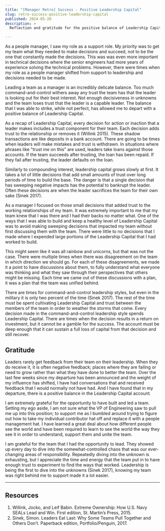 ```yaml
---
title: "[Manager Retro] Success - Positive Leadership Capital"
slug: retro-success-positive-leadership-capital
published: 2024-05-20
description: >
  Reflection and gratitude for the positive balance of Leadership Capital

---
```


As a people manager, I saw my role as a support role. My priority was to get my team what they
needed to make decisions and succeed, not to be the one that constantly made the decisions. This was
was even more important in technical decisions where the senior engineers had more years of
experience solving the technical problems. However, there were times when my role as a people
manager shifted from support to leadership and decisions needed to be made. 

Leading a team as a manager is an incredibly delicate balance. Too much command-and-control withers
away any trust the team has that the leader is looking out for their best interest. Not enough
decisiveness in unknowns and the team loses trust that the leader is a capable leader. The balance
that I was able to strike, while not perfect, has allowed me to depart with a positive balance of
Leadership Capital.

As a recap of Leadership Capital, every decision for action or inaction that a leader makes includes
a trust component for their team. Each decision adds trust to the relationship or removes it
(Willink 2015). These shadow transactions are like deposits in a bank account. There are going to be
times when leaders will make mistakes and trust is withdrawn. In situations where phrases like
"trust me on this" are used, leaders take loans against those accounts. If the team succeeds after
trusting, the loan has been repaid. If they fail after trusting, the leader defaults on the loan.

Similarly to compounding interest, leadership capital grows slowly at first. It takes a lot of little
decisions that add small amounts of trust over long periods of time to build the base. The danger
is that a single decision that has sweeping negative impacts has the potential to bankrupt the
leader. Often these decisions are when the leader sacrifices the team for their own sake (Sinek
2017).

As a manager I focused on those small decisions that added trust to the working relationships of my
team. It was extremely important to me that my team knew that I was there and I had their backs no
matter what. One of the ways that I was able to build and keep a healthy level of Leadership Capital
was to avoid making sweeping decisions that impacted my team without first discussing them with the
team. There were little to no decisions that I made where I expended large portions of the
Leadership Capital that I had worked to build.

This might seem like it was all rainbow and unicorns, but that was not the case. There were multiple
times when there was disagreement on the team in which direction we should go. For each of these
disagreements, we made it a point to have discussions about them, to fully understand what everyone
was thinking and what they saw through their perspectives that others might be missing. Each time we
came out of these discussions with a plan, it was a plan that the team was unified behind.

There are times for command-and-control leadership styles, but even in the military it is only two
percent of the time (Sinek 2017). The rest of the time must be spent cultivating Leadership Capital
and trust between the members of the team in order to weather the storms that come. Every decision
made in the command-and-control leadership style spends Leadership Capital. There are times when the
decision results in a return on investment, but it cannot be a gamble for the success. The account
must be deep enough that it can sustain a full loss of capital from that decision and still recover. 


## Gratitude

Leaders rarely get feedback from their team on their leadership. When they do receive it, it is
often negative feedback; places where they are failing or need to grow rather than what they have
done to better the team. Over the last few weeks since my departure has been announced and the
weight of my influence has shifted, I have had conversations that and received feedback that I would
normally not have had. And I have found that in my departure, there is a positive balance in the
Leadership Capital account. 

I am extremely grateful for the opportunity to have built and led a team. Setting my ego aside, I am
not sure what the VP of Engineering saw to pull me up into this position; to support me as I bumbled
around trying to figure out how to take my individual contributor hat off and replace it with a
people management hat. I have learned a great deal about how different people see the world and have
been required to learn to see the world the way they see it in order to understand, support them and
unite the team.

I am grateful for the team that I had the opportunity to lead. They showed up every day to dive into
the somewhat-controlled chaos that was our ever-changing areas of responsibility. Repeatedly diving
into the unknown is exhausting, but I appreciate the time and energy that the team put in to have
enough trust to experiment to find the ways that worked. Leadership is being the first to dive into
the unknowns (Sinek 2017), knowing my team was right behind me to support made it a lot easier.

---

## Resources

1. Willink, Jocko, and Leif Babin. Extreme Ownership: How U.S. Navy SEALs Lead and Win. First edition, St. Martin’s Press, 2015.
2. Sinek, Simon. Leaders Eat Last: Why Some Teams Pull Together and Others Don’t. Paperback edition, Portfolio/Penguin, 2017.

